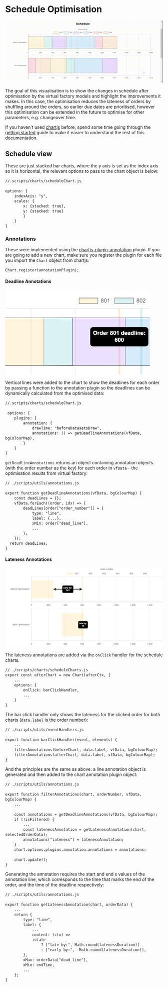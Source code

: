 # Schedule Optimisation

![schedule charts](../../docs/assets/scheopt.gif)

The goal of this visualisation is to show the changes in schedule after optimisation by the virtual factory models and highlight the improvements it makes. In this case, the optimisation reduces the lateness of orders by shuffling around the orders, so earlier due dates are prioritised, however this optimisation can be extended in the future to optimise for other parameters, e.g. changeover time.

If you haven't used [chartjs](https://www.chartjs.org/) before, spend some time going through the [getting started](https://www.chartjs.org/docs/latest/) guide to make it easier to understand the rest of this documentation.

## Schedule view

These are just stacked bar charts, where the y axis is set as the index axis so it is horizontal, the relevant options to pass to the chart object is below:

```
//.scripts/charts/scheduleChart.js

options: {
    indexAxis: "y",
    scales: {
        x: {stacked: true},
        y: {stacked: true}
        }
    }
}
```

### Annotations

These were implemented using the [chartjs-plugin-annotation](https://www.chartjs.org/chartjs-plugin-annotation/latest/guide/) plugin. If you are going to add a new chart, make sure you register the plugin for each file you import the `Chart` object from chartjs:

```
Chart.register(annotationPlugin);
```

#### Deadline Annotations

![deadline annotations](../../docs/assets/deadlines.png)

Vertical lines were added to the chart to show the deadlines for each order by passing a function to the annotation plugin so the deadlines can be dynamically calculated from the optimised data:

```
//.scripts/charts/scheduleChart.js

 options: {
    plugins: {
        annotation: {
            drawTime: "beforeDatasetsDraw",
            annotations: () => getDeadlineAnnotations(vfData, bgColourMap),
        }
    }
}
```

`getDeadlineAnnotations` returns an object containing annotation objects (with the order number as the key) for each order in `vfData` - the optimisation results from virtual factory:

```
// ./scripts/utils/annotations.js

export function getDeadlineAnnotations(vfData, bgColourMap) {
    const deadLines = {};
    vfData.forEach((order, idx) => {
        deadLines[order["order_number"]] = {
            type: "line",
            label: {...},
            xMin: order["dead_line"],
            ...
        };
    });
  return deadLines;
}
```

#### Lateness Annotations

![lateness annotations](../../docs/assets/lateness.png)

The lateness annotations are added via the `onClick` handler for the schedule charts.

```
// ./scripts/charts/scheduleCharts.js
export const afterChart = new Chart(afterCtx, {
    ...
    options: {
        onClick: barClickHandler,
        ...
    }
}

```

The bar click handler only shows the lateness for the clicked order for both charts (`data.label` is the order number):

```
// ./scripts/utils/eventHandlers.js

export function barClickHandler(event, elements) {
    ...
    filterAnnotations(beforeChart, data.label, vfData, bgColourMap);
    filterAnnotations(afterChart, data.label, vfData, bgColourMap);
}
```

And the principles are the same as above: a line annotation object is generated and then added to the chart annotation plugin object:

```
// ./scripts/utils/annotations.js

export function filterAnnotations(chart, orderNumber, vfData, bgColourMap) {
    ...

    const annotations = getDeadlineAnnotations(vfData, bgColourMap);
    if (!isFiltered) {
        ...
        const latenessAnnotation = getLatenessAnnotation(chart, selectedOrderData);
        annotations["lateness"] = latenessAnnotation;
    }
    chart.options.plugins.annotation.annotations = annotations;

    chart.update();
}
```

Generating the annotation requires the start and end x values of the annotation line, which corresponds to the time that marks the end of the order, and the time of the deadline respectively:

```
// ./scripts/utils/annotations.js

export function getLatenessAnnotation(chart, orderData) {
    ...
    return {
        type: "line",
        label: {
            ...
            content: (ctx) =>
            isLate
                ? ["late by:", Math.round(latenessDuration)]
                : ["early by:", -Math.round(latenessDuration)],
        },
        xMax: orderData["dead_line"],
        xMin: endTime,
        ...
    };
}
```
